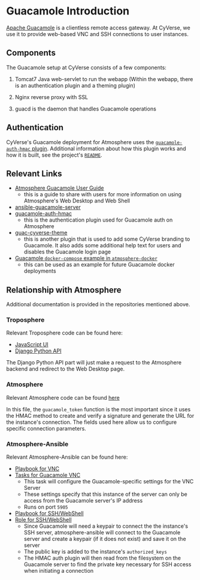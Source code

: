 # Guacamole Introduction

[Apache Guacamole](https://guacamole.apache.org/) is a clientless remote access gateway. At CyVerse, we use it to provide web-based VNC and SSH connections to user instances.


## Components

The Guacamole setup at CyVerse consists of a few components:

1. Tomcat7 Java web-servlet to run the webapp (Within the webapp, there is an authentication plugin and a theming plugin)

2. Nginx reverse proxy with SSL

3. guacd is the daemon that handles Guacamole operations


## Authentication

CyVerse's Guacamole deployment for Atmosphere uses the [`guacamole-auth-hmac` plugin](https://github.com/cyverse/guacamole-auth-hmac). Additional information about how this plugin works and how it is built, see the project's [`README`](https://github.com/cyverse/guacamole-auth-hmac/blob/master/README.md).


## Relevant Links
- [Atmosphere Guacamole User Guide](https://cyverse.github.io/atmosphere-guides/guacamole_user_guide.html)
  - this is a guide to share with users for more information on using Atmosphere's Web Desktop and Web Shell
- [ansible-guacamole-server](https://github.com/cyverse-ansible/ansible-guacamole-server)
- [guacamole-auth-hmac](https://github.com/cyverse/guacamole-auth-hmac)
  - this is the authentication plugin used for Guacamole auth on Atmosphere
- [guac-cyverse-theme](https://github.com/cyverse/guac-cyverse-theme)
  - this is another plugin that is used to add some CyVerse branding to Guacamole. It also adds some additional help text for users and disables the Guacamole login page
- [Guacamole `docker-compose` example in `atmosphere-docker`](https://github.com/cyverse/atmosphere-docker/blob/master/docker-compose.guac.yml)
  - this can be used as an example for future Guacamole docker deployments


## Relationship with Atmosphere
Additional documentation is provided in the repositories mentioned above. 

### Troposphere
Relevant Troposphere code can be found here:
- [JavaScript UI](https://github.com/cyverse/troposphere/blob/1f98da2373bd0e4c93f03b6fc060a0544933404f/troposphere/static/js/components/projects/resources/instance/details/actions/InstanceActionsAndLinks.jsx#L191-L237)
- [Django Python API](https://github.com/cyverse/troposphere/blob/master/troposphere/views/web_desktop.py#L15-L69)
    
The Django Python API part will just make a request to the Atmosphere backend and redirect to the Web Desktop page.

### Atmosphere
Relevant Atmosphere code can be found [here](https://github.com/cyverse/atmosphere/blob/master/api/v2/views/web_token.py)

In this file, the `guacamole_token` function is the most important since it uses the HMAC method to create and verify a signature and generate the URL for the instance's connection. The fields used here allow us to configure specific connection parameters.

### Atmosphere-Ansible
Relevant Atmosphere-Ansible can be found here:
- [Playbook for VNC](https://github.com/cyverse/atmosphere-ansible/blob/master/ansible/playbooks/instance_deploy/30_post_user_install.yml#L10)
- [Tasks for Guacamole VNC](https://github.com/cyverse/atmosphere-ansible/blob/master/ansible/roles/atmo-vnc/tasks/guacamole.yml)
  - This task will configure the Guacamole-specific settings for the VNC Server
  - These settings specify that this instance of the server can only be access from the Guacamole server's IP address
  - Runs on port `5905`
- [Playbook for SSH/WebShell](https://github.com/cyverse/atmosphere-ansible/blob/master/ansible/playbooks/instance_deploy/41_shell_access.yml)
- [Role for SSH/WebShell](https://github.com/cyverse/atmosphere-ansible/tree/master/ansible/roles/sshkey-host-access)
  - Since Guacamole will need a keypair to connect the the instance's SSH server, atmosphere-ansible will connect to the Guacamole server and create a keypair (if it does not exist) and save it on the server
  - The public key is added to the instance's `authorized_keys`
  - The HMAC auth plugin will then read from the filesystem on the Guacamole server to find the private key necessary for SSH access when initiating a connection